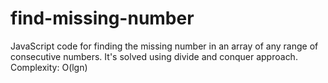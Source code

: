 # find-missing-number

JavaScript code for finding the missing number in an array of any range of consecutive numbers. It's solved using divide and conquer approach. Complexity: O(lgn)
